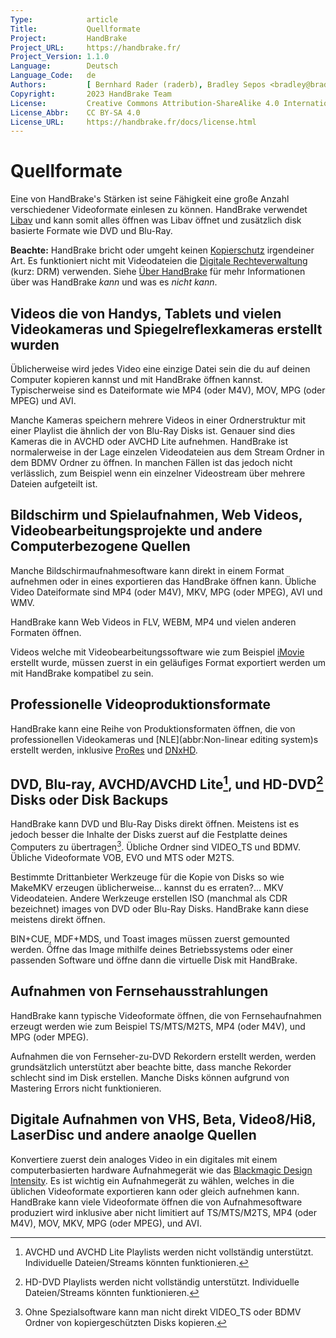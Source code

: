 ```yaml
---
Type:            article
Title:           Quellformate
Project:         HandBrake
Project_URL:     https://handbrake.fr/
Project_Version: 1.1.0
Language:        Deutsch
Language_Code:   de
Authors:         [ Bernhard Rader (raderb), Bradley Sepos <bradley@bradleysepos.com> (BradleyS) ]
Copyright:       2023 HandBrake Team
License:         Creative Commons Attribution-ShareAlike 4.0 International
License_Abbr:    CC BY-SA 4.0
License_URL:     https://handbrake.fr/docs/license.html
---
```


Quellformate
==============
Eine von HandBrake's Stärken ist seine Fähigkeit eine große Anzahl verschiedener Videoformate einlesen zu können. HandBrake verwendet [Libav](https://libav.org/) und kann somit alles öffnen was Libav öffnet und zusätzlich disk basierte Formate wie DVD und Blu-Ray.

**Beachte:** HandBrake bricht oder umgeht keinen [Kopierschutz](https://de.wikipedia.org/wiki/Kopierschutz) irgendeiner Art. Es funktioniert nicht mit Videodateien die [Digitale Rechteverwaltung](https://de.wikipedia.org/wiki/Digitale_Rechteverwaltung) (kurz: DRM) verwenden. Siehe [Über HandBrake](../about.html) für mehr Informationen über was HandBrake *kann* und was es *nicht kann*.

## Videos die von Handys, Tablets und vielen Videokameras und Spiegelreflexkameras erstellt wurden
Üblicherweise wird jedes Video eine einzige Datei sein die du auf deinen Computer kopieren kannst und mit HandBrake öffnen kannst. Typischerweise sind es Dateiformate wie MP4 (oder M4V), MOV, MPG (oder MPEG) und AVI.

Manche Kameras speichern mehrere Videos in einer Ordnerstruktur mit einer Playlist die ähnlich der von Blu-Ray Disks ist. Genauer sind dies Kameras die in AVCHD oder AVCHD Lite aufnehmen. HandBrake ist normalerweise in der Lage einzelen Videodateien aus dem Stream Ordner in dem BDMV Ordner zu öffnen. In manchen Fällen ist das jedoch nicht verlässlich, zum Beispiel wenn ein einzelner Videostream über mehrere Dateien aufgeteilt ist.

## Bildschirm und Spielaufnahmen, Web Videos, Videobearbeitungsprojekte und andere Computerbezogene Quellen
Manche Bildschirmaufnahmesoftware kann direkt in einem Format aufnehmen oder in eines exportieren das HandBrake öffnen kann. Übliche Video Dateiformate sind MP4 (oder M4V), MKV, MPG (oder MPEG), AVI und WMV.

HandBrake kann Web Videos in FLV, WEBM, MP4 und vielen anderen Formaten öffnen.

Videos welche mit Videobearbeitungssoftware wie zum Beispiel [iMovie](https://www.apple.com/mac/imovie/) erstellt wurde, müssen zuerst in ein geläufiges Format exportiert werden um mit HandBrake kompatibel zu sein.

## Professionelle Videoproduktionsformate
HandBrake kann eine Reihe von Produktionsformaten öffnen, die von professionellen Videokameras und [NLE](abbr:Non-linear editing system)s erstellt werden, inklusive [ProRes](https://en.wikipedia.org/wiki/Apple_ProRes) und [DNxHD](https://en.wikipedia.org/wiki/DNxHD_codec).

## DVD, Blu-ray, AVCHD/AVCHD Lite[^avchd-partial-support], und HD-DVD[^hddvd-partial-support] Disks oder Disk Backups
HandBrake kann DVD und Blu-Ray Disks direkt öffnen. Meistens ist es jedoch besser die Inhalte der Disks zuerst auf die Festplatte deines Computers zu übertragen[^uncopyable]. Übliche Ordner sind VIDEO_TS und BDMV. Übliche Videoformate VOB, EVO und MTS oder M2TS.

Bestimmte Drittanbieter Werkzeuge für die Kopie von Disks so wie MakeMKV erzeugen üblicherweise... kannst du es erraten?... MKV Videodateien. Andere Werkzeuge erstellen ISO (manchmal als CDR bezeichnet) images von DVD oder Blu-Ray Disks. HandBrake kann diese meistens direkt öffnen.

BIN+CUE, MDF+MDS, und Toast images müssen zuerst gemounted werden. Öffne das Image mithilfe deines Betriebssystems oder einer passenden Software und öffne dann die virtuelle Disk mit HandBrake.

## Aufnahmen von Fernsehausstrahlungen
HandBrake kann typische Videoformate öffnen, die von Fernsehaufnahmen erzeugt werden wie zum Beispiel TS/MTS/M2TS, MP4 (oder M4V), und MPG (oder MPEG).

Aufnahmen die von Fernseher-zu-DVD Rekordern erstellt werden, werden grundsätzlich unterstützt aber beachte bitte, dass manche Rekorder schlecht sind im Disk erstellen. Manche Disks können aufgrund von Mastering Errors nicht funktionieren.

## Digitale Aufnahmen von VHS, Beta, Video8/Hi8, LaserDisc und andere anaolge Quellen
Konvertiere zuerst dein analoges Video in ein digitales mit einem computerbasierten hardware Aufnahmegerät wie das [Blackmagic Design Intensity](https://www.blackmagicdesign.com/products/intensity). Es ist wichtig ein Aufnahmegerät zu wählen, welches in die üblichen Videoformate exportieren kann oder gleich aufnehmen kann. HandBrake kann viele Videoformate öffnen die von Aufnahmesoftware produziert wird inklusive aber nicht limitiert auf TS/MTS/M2TS, MP4 (oder M4V), MOV, MKV, MPG (oder MPEG), und AVI.

[^avchd-partial-support]: AVCHD und AVCHD Lite Playlists werden nicht vollständig unterstützt. Individuelle Dateien/Streams könnten funktionieren.

[^hddvd-partial-support]: HD-DVD Playlists werden nicht vollständig unterstützt. Individuelle Dateien/Streams könnten funktionieren.

[^uncopyable]: Ohne Spezialsoftware kann man nicht direkt VIDEO_TS oder BDMV Ordner von kopiergeschützten Disks kopieren.
